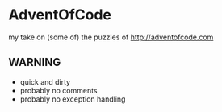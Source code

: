 # AdventOfCode
my take on (some of) the puzzles of http://adventofcode.com

## WARNING
- quick and dirty
- probably no comments
- probably no exception handling
